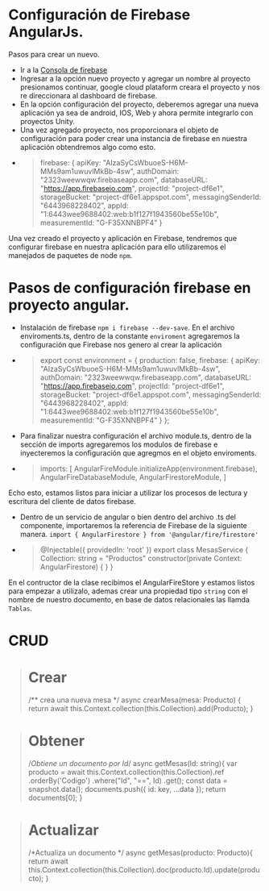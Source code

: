 # Configuración de Firebase AngularJs.

Pasos para crear un nuevo.
- Ir a la [Consola de firebase](https://console.firebase.google.com/)
- Ingresar a la opción nuevo proyecto y agregar un nombre al proyecto presionamos continuar, google cloud plataform creara el proyecto y nos re direccionara al dashboard de firebase.
- En la opción configuración del proyecto, deberemos agregar una nueva aplicación ya sea de android, IOS, Web y ahora permite integrarlo con proyectos Unity.
- Una vez agregado proyecto, nos proporcionara el objeto de configuración para poder crear una instancia de firebase en nuestra aplicación obtendremos algo como esto.
- > firebase: {
    apiKey: "AIzaSyCsWbuoeS-H6M-MMs9am1uwuvlMkBb-4sw",
    authDomain: "2323weewwqw.firebaseapp.com",
    databaseURL: "https://app.firebaseio.com",
    projectId: "project-df6e1",
    storageBucket: "project-df6e1.appspot.com",
    messagingSenderId: "6443968228402",
    appId: "1:6443wee9688402:web:b1f127f1943560be55e10b",
    measurementId: "G-F35XNNBPF4"
  }

Una vez creado el proyecto y aplicación en Firebase, tendremos que configurar firebase en nuestra aplicación para ello utilizaremos el manejados de paquetes de node `npm`.

# Pasos de configuración firebase en proyecto angular.

- Instalación de firebase `npm i firebase --dev-save`.
En el archivo enviroments.ts, dentro de la constante `enviroment` agregaremos la configuración que Firebase nos genero al crear la aplicación
- > export const environment = {
  production: false,
  firebase: {
    apiKey: "AIzaSyCsWbuoeS-H6M-MMs9am1uwuvlMkBb-4sw",
    authDomain: "2323weewwqw.firebaseapp.com",
    databaseURL: "https://app.firebaseio.com",
    projectId: "project-df6e1",
    storageBucket: "project-df6e1.appspot.com",
    messagingSenderId: "6443968228402",
    appId: "1:6443wee9688402:web:b1f127f1943560be55e10b",
    measurementId: "G-F35XNNBPF4"
  }
};

- Para finalizar nuestra configuración el archivo module.ts, dentro de la sección de imports agregaremos los modulos de firebase e inyecteremos la configuración que agregmos en el objeto enviroments.
- > imports: [
    AngularFireModule.initializeApp(environment.firebase),
    AngularFireDatabaseModule,
    AngularFirestoreModule,
  ]

Echo esto, estamos listos para iniciar a utilizar los procesos de lectura y escritura del cliente de datos firebase.

- Dentro de un servicio de angular o bien dentro del archivo .ts del componente, importaremos la referencia de Firebase de la siguiente manera.
`import { AngularFirestore } from '@angular/fire/firestore'`
- > @Injectable({
  providedIn: 'root'
})
export class MesasService {
  Collection: string = "Productos"
  constructor(private Context: AngularFirestore) {
  }
}

En el contructor de la clase recibimos el AngularFireStore y estamos listos para empezar a utilizalo, ademas crear una propiedad tipo `string` con el nombre de nuestro documento, en base de datos relacionales las llamda `Tablas`.
# CRUD 
> # Crear 
> /** crea una nueva mesa */
  async crearMesa(mesa: Producto) {
      return await this.Context.collection(this.Collection).add(Producto);
  }

> # Obtener
 > /*Obtiene un documento por Id*/
  async getMesas(Id: string){
    var producto = await this.Context.collection(this.Collection).ref
        .orderBy('Codigo')
        .where("Id", "==", Id)
        .get();
    const data = snapshot.data();
    documents.push({
      id: key,
      ...data
    });
    return documents[0];
  }

  > # Actualizar
 > /*Actualiza un documento */
  async getMesas(producto: Producto){
    return await this.Context.collection(this.Collection).doc(producto.Id).update(producto);
  }


